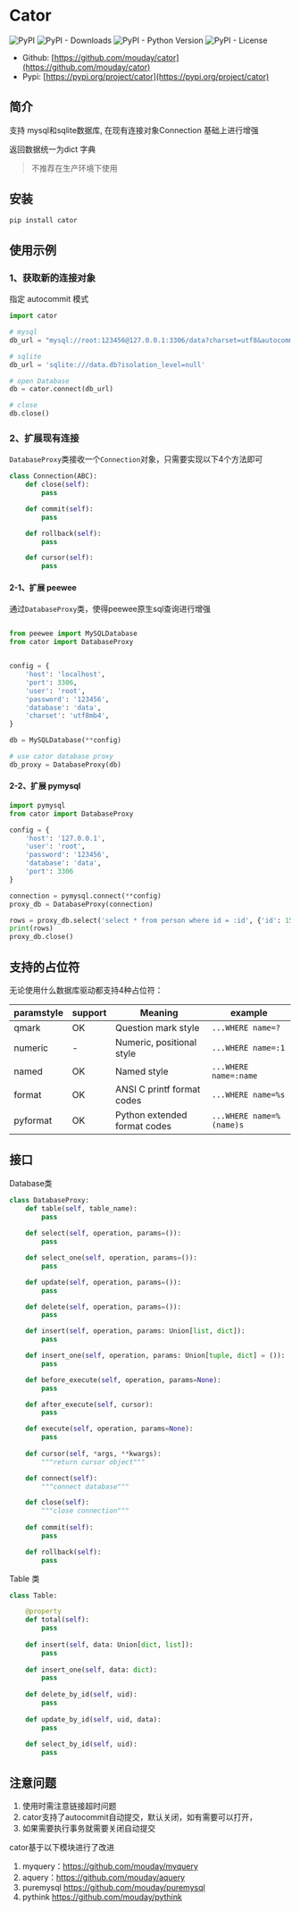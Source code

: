 # Cator

![PyPI](https://img.shields.io/pypi/v/cator.svg)
![PyPI - Downloads](https://img.shields.io/pypi/dm/cator)
![PyPI - Python Version](https://img.shields.io/pypi/pyversions/cator)
![PyPI - License](https://img.shields.io/pypi/l/cator)

- Github: [https://github.com/mouday/cator](https://github.com/mouday/cator)
- Pypi: [https://pypi.org/project/cator](https://pypi.org/project/cator)

## 简介

支持 mysql和sqlite数据库, 在现有连接对象Connection 基础上进行增强

返回数据统一为dict 字典

> 不推荐在生产环境下使用


## 安装
```bash
pip install cator
```

## 使用示例

### 1、获取新的连接对象

指定 autocommit 模式

```python
import cator

# mysql
db_url = "mysql://root:123456@127.0.0.1:3306/data?charset=utf8&autocommit=true"

# sqlite
db_url = 'sqlite:///data.db?isolation_level=null'

# open Database
db = cator.connect(db_url)

# close
db.close()
```

### 2、扩展现有连接


`DatabaseProxy`类接收一个`Connection`对象，只需要实现以下4个方法即可

```python
class Connection(ABC):
    def close(self):
        pass

    def commit(self):
        pass

    def rollback(self):
        pass

    def cursor(self):
        pass

```

#### 2-1、扩展 peewee

通过`DatabaseProxy`类，使得peewee原生sql查询进行增强

```python

from peewee import MySQLDatabase
from cator import DatabaseProxy


config = {
    'host': 'localhost',
    'port': 3306,
    'user': 'root',
    'password': '123456',
    'database': 'data',
    'charset': 'utf8mb4',
}

db = MySQLDatabase(**config)

# use cator database proxy
db_proxy = DatabaseProxy(db)

```

#### 2-2、扩展 pymysql

```python
import pymysql
from cator import DatabaseProxy

config = {
    'host': '127.0.0.1',
    'user': 'root',
    'password': '123456',
    'database': 'data',
    'port': 3306
}

connection = pymysql.connect(**config)
proxy_db = DatabaseProxy(connection)

rows = proxy_db.select('select * from person where id = :id', {'id': 15})
print(rows)
proxy_db.close()

```

## 支持的占位符

无论使用什么数据库驱动都支持4种占位符：

| paramstyle | support | Meaning | example |
| - | - | - | - |
| qmark | OK | Question mark style | `...WHERE name=?` |
| numeric | - | Numeric, positional style | `...WHERE name=:1` |
| named | OK | Named style | `...WHERE name=:name` |
| format | OK | ANSI C printf format codes | `...WHERE name=%s` |
| pyformat | OK | Python extended format codes | `...WHERE name=%(name)s` |


## 接口

Database类

```python
class DatabaseProxy:
    def table(self, table_name):
        pass
    
    def select(self, operation, params=()):
        pass

    def select_one(self, operation, params=()):
        pass

    def update(self, operation, params=()):
        pass

    def delete(self, operation, params=()):
        pass

    def insert(self, operation, params: Union[list, dict]):
        pass

    def insert_one(self, operation, params: Union[tuple, dict] = ()):
        pass

    def before_execute(self, operation, params=None):
        pass

    def after_execute(self, cursor):
        pass

    def execute(self, operation, params=None):
        pass
    
    def cursor(self, *args, **kwargs):
        """return cursor object"""

    def connect(self):
        """connect database"""

    def close(self):
        """close connection"""
        
    def commit(self):
        pass

    def rollback(self):
        pass

```

Table 类

```python
class Table:

    @property
    def total(self):
        pass
        
    def insert(self, data: Union[dict, list]):
        pass
        
    def insert_one(self, data: dict):
        pass
        
    def delete_by_id(self, uid):
        pass
        
    def update_by_id(self, uid, data):
        pass
        
    def select_by_id(self, uid):
        pass

```


## 注意问题

1. 使用时需注意链接超时问题
2. cator支持了autocommit自动提交，默认关闭，如有需要可以打开，
3. 如果需要执行事务就需要关闭自动提交


cator基于以下模块进行了改进

1. myquery：https://github.com/mouday/myquery
2. aquery：https://github.com/mouday/aquery
3. puremysql https://github.com/mouday/puremysql
4. pythink https://github.com/mouday/pythink
